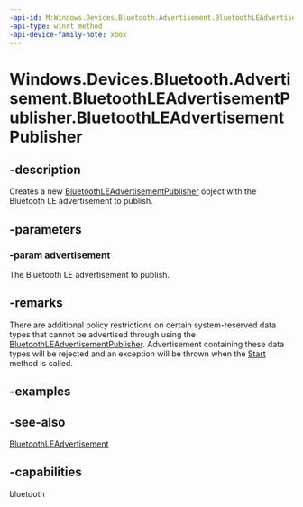 ```yaml
---
-api-id: M:Windows.Devices.Bluetooth.Advertisement.BluetoothLEAdvertisementPublisher.#ctor(Windows.Devices.Bluetooth.Advertisement.BluetoothLEAdvertisement)
-api-type: winrt method
-api-device-family-note: xbox
---
```


<!-- Method syntax
public BluetoothLEAdvertisementPublisher(Windows.Devices.Bluetooth.Advertisement.BluetoothLEAdvertisement advertisement)
-->

# Windows.Devices.Bluetooth.Advertisement.BluetoothLEAdvertisementPublisher.BluetoothLEAdvertisementPublisher

## -description
Creates a new [BluetoothLEAdvertisementPublisher](bluetoothleadvertisementpublisher.md) object with the Bluetooth LE advertisement to publish.

## -parameters
### -param advertisement
The Bluetooth LE advertisement to publish.

## -remarks
There are additional policy restrictions on certain system-reserved data types that cannot be advertised through using the [BluetoothLEAdvertisementPublisher](bluetoothleadvertisementpublisher.md). Advertisement containing these data types will be rejected and an exception will be thrown when the [Start](https://docs.microsoft.com/uwp/api/Windows.Devices.Bluetooth.Advertisement.BluetoothLEAdvertisementPublisher.Start) method is called.

## -examples

## -see-also
[BluetoothLEAdvertisement](bluetoothleadvertisement.md)
## -capabilities
bluetooth
